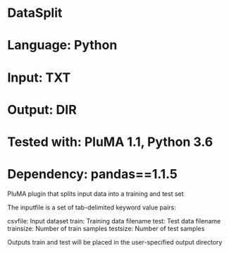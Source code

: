 # DataSplit
# Language: Python
# Input: TXT
# Output: DIR
# Tested with: PluMA 1.1, Python 3.6
# Dependency: pandas==1.1.5

PluMA plugin that splits input data into a training and test set

The inputfile is a set of tab-delimited keyword value pairs:

csvfile: Input dataset
train: Training data filename
test: Test data filename
trainsize: Number of train samples
testsize: Number of test samples

Outputs train and test will be placed in the user-specified output directory

